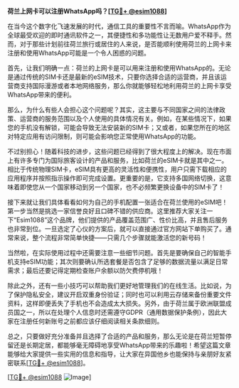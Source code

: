 **荷兰上网卡可以注册WhatsApp吗？[[TG💪+ @esim1088](https://t.me/s/esim1088)]**

在当今这个数字化飞速发展的时代，通信工具的重要性不言而喻。WhatsApp作为全球最受欢迎的即时通讯软件之一，其便捷性和多功能性让无数用户爱不释手。然而，对于那些计划前往荷兰旅行或居住的人来说，是否能顺利使用荷兰的上网卡来注册和使用WhatsApp可能是一个令人困惑的问题。

首先，让我们明确一点：荷兰的上网卡是可以用来注册和使用WhatsApp的。无论是通过传统的SIM卡还是最新的eSIM技术，只要你选择合适的运营商，并且该运营商支持国际漫游或者本地网络服务，那么你就能够轻松地利用荷兰的上网卡享受WhatsApp带来的便利。

那么，为什么有些人会担心这个问题呢？其实，这主要与不同国家之间的法律政策、运营商的服务范围以及个人使用的具体情况有关。例如，在某些情况下，如果您的手机没有解锁，可能会导致无法安装新的SIM卡；又或者，如果您所在的地区对特定应用有访问限制，则可能会影响您正常使用WhatsApp的功能。

不过别担心！随着科技的进步，这些问题已经得到了很大程度上的解决。现在市面上有许多专门为国际旅客设计的产品和服务，比如荷兰的eSIM卡就是其中之一。相比于传统物理SIM卡，eSIM具有更高的灵活性和便携性，用户只需下载相应的应用程序并按照指示操作即可完成设置。更重要的是，它支持多国网络切换，这意味着即使您从一个国家移动到另一个国家，也不必频繁更换设备中的SIM卡了！

接下来就让我们具体看看如何为自己的手机配置一张适合在荷兰使用的eSIM吧！第一步当然是挑选一家信誉良好且口碑不错的供应商。这里推荐大家关注一下“Esim1088”这个品牌，他们提供的产品覆盖范围广、性价比高，并且售后服务也非常到位。一旦选定了心仪的方案后，就可以直接通过官方网站下单购买了。通常来说，整个流程非常简单快捷——只需几个步骤就能激活您的新号码！

当然啦，在实际使用过程中还需要注意一些细节问题。首先是要确保自己的智能手机支持eSIM功能；其次则要确认所选套餐是否包含了足够的数据流量以满足日常需求；最后还要记得定期检查账户余额以防欠费停机哦！

除此之外，还有一些小技巧可以帮助我们更好地管理我们的在线生活。比如说，为了保护隐私安全，建议开启双重身份验证；同时也可以利用云存储来备份重要文件资料，这样即便丢失了手机也不会造成太大损失。另外，由于荷兰属于欧洲联盟成员国之一，所以在处理个人信息时还需遵守GDPR（通用数据保护条例），因此大家在注册任何新账号之前都应该仔细阅读相关条款细则。

总之，只要做好充分准备并且选择了合适的产品和服务，那么无论是在荷兰短暂停留还是长期定居，都能够毫无障碍地享受WhatsApp带来的乐趣啦！希望这篇文章能够给大家提供一些实用的信息和指导，让大家在异国他乡也能保持与亲朋好友紧密联系[[TG💪+ @esim1088](https://t.me/s/esim1088)]。

[[TG💪+ @esim1088](https://t.me/s/esim1088) ![Image](https://i.postimg.cc/4NQfJmqS/Snipaste-2025-05-13-00-14-12.png)]